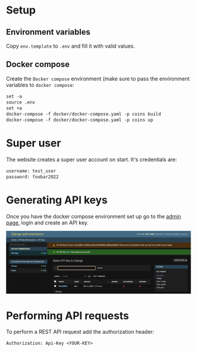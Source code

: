 # Setup

## Environment variables
Copy `env.template` to `.env` and fill it with valid values.

## Docker compose
Create the `Docker compose` environment (make sure to pass the environment variables to `docker compose`:

    set -a 
    source .env
    set +a
    docker-compose -f docker/docker-compose.yaml -p coins build
    docker-compose -f docker/docker-compose.yaml -p coins up

# Super user

The website creates a super user account on start. It's credentials are:

    username: test_user
    password: foobar2022

# Generating API keys

Once you have the docker compose environment set up go to the [admin page](http://localhost:8000/admin/rest_framework_api_key/apikey/),
login and create an API key.

![](apikey.png)

# Performing API requests

To perform a REST API request add the authorization header:

    Authorization: Api-Key <YOUR-KEY>
